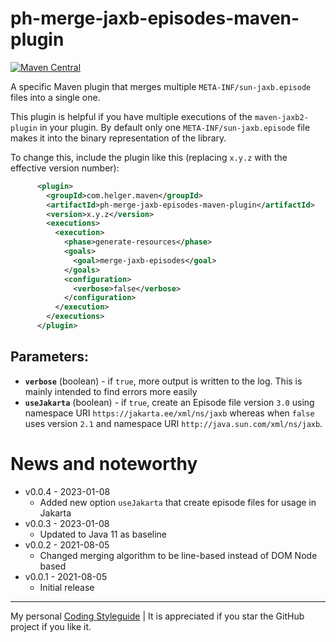 # ph-merge-jaxb-episodes-maven-plugin

[![Maven Central](https://maven-badges.herokuapp.com/maven-central/com.helger.maven/ph-merge-jaxb-episodes-maven-plugin/badge.svg)](https://maven-badges.herokuapp.com/maven-central/com.helger.maven/ph-merge-jaxb-episodes-maven-plugin) 

A specific Maven plugin that merges multiple `META-INF/sun-jaxb.episode` files into a single one.

This plugin is helpful if you have multiple executions of the `maven-jaxb2-plugin` in your plugin.
By default only one `META-INF/sun-jaxb.episode` file makes it into the binary representation of the library.

To change this, include the plugin like this (replacing `x.y.z` with the effective version number):

```xml
      <plugin>
        <groupId>com.helger.maven</groupId>
        <artifactId>ph-merge-jaxb-episodes-maven-plugin</artifactId>
        <version>x.y.z</version>
        <executions>
          <execution>
            <phase>generate-resources</phase>
            <goals>
              <goal>merge-jaxb-episodes</goal>
            </goals>
            <configuration>
              <verbose>false</verbose>
            </configuration>
          </execution>
        </executions>
      </plugin>
```

## Parameters:

* **`verbose`** (boolean) - if `true`, more output is written to the log. This is mainly intended to find errors more easily
* **`useJakarta`** (boolean) - if `true`, create an Episode file version `3.0` using namespace URI `https://jakarta.ee/xml/ns/jaxb` whereas when `false` uses version `2.1` and namespace URI `http://java.sun.com/xml/ns/jaxb`.

# News and noteworthy

* v0.0.4 - 2023-01-08
    * Added new option `useJakarta` that create episode files for usage in Jakarta
* v0.0.3 - 2023-01-08
    * Updated to Java 11 as baseline
* v0.0.2 - 2021-08-05
    * Changed merging algorithm to be line-based instead of DOM Node based
* v0.0.1 - 2021-08-05
    * Initial release

---

My personal [Coding Styleguide](https://github.com/phax/meta/blob/master/CodingStyleguide.md) |
It is appreciated if you star the GitHub project if you like it.